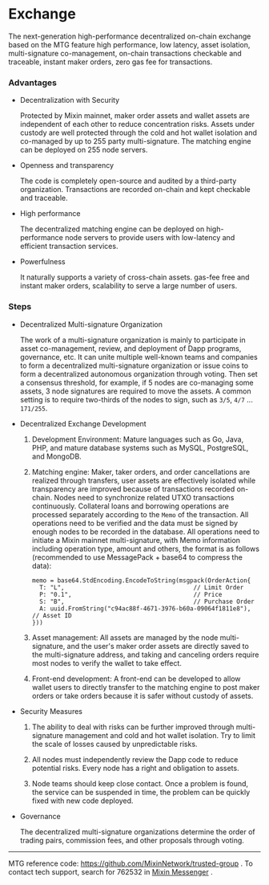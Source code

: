 # Exchange

The next-generation high-performance decentralized on-chain exchange based on the MTG feature high performance, low latency, asset isolation, multi-signature co-management, on-chain transactions checkable and traceable, instant maker orders, zero gas fee for transactions.

### Advantages

- Decentralization with Security
  
  Protected by Mixin mainnet, maker order assets and wallet assets are independent of each other to reduce concentration risks. Assets under custody are well protected through the cold and hot wallet isolation and co-managed by up to 255 party multi-signature. The matching engine can be deployed on 255 node servers.

- Openness and transparency
  
  The code is completely open-source and audited by a third-party organization. Transactions are recorded on-chain and kept checkable and traceable.

- High performance
  
  The decentralized matching engine can be deployed on high-performance node servers to provide users with low-latency and efficient transaction services.

- Powerfulness

  It naturally supports a variety of cross-chain assets. gas-fee free and instant maker orders,  scalability to serve a large number of users.

### Steps

- Decentralized Multi-signature Organization

  The work of a multi-signature organization is mainly to participate in asset co-management, review, and deployment of Dapp programs, governance, etc. It can unite multiple well-known teams and companies to form a decentralized multi-signature organization or issue coins to form a decentralized autonomous organization through voting. Then set a consensus threshold, for example, if 5 nodes are co-managing some assets, 3 node signatures are required to move the assets. A common setting is to require two-thirds of the nodes to sign, such as `3/5`, `4/7` ... `171/255`.

- Decentralized Exchange Development
  
  1. Development Environment: Mature languages such as Go, Java, PHP, and mature database systems such as MySQL, PostgreSQL, and MongoDB.

  2. Matching engine: Maker, taker orders, and order cancellations are realized through transfers, user assets are effectively isolated while transparency are improved because of transactions recorded on-chain. Nodes need to synchronize related UTXO transactions continuously. Collateral loans and borrowing operations are processed separately according to the `Memo` of the transaction. All operations need to be verified and the data must be signed by enough nodes to be recorded in the database. All operations need to initiate a Mixin mainnet multi-signature, with Memo information including operation type, amount and others, the format is as follows (recommended to use MessagePack + base64 to compress the data):

      ```golang
      memo = base64.StdEncoding.EncodeToString(msgpack(OrderAction{
        T: "L",                                    // Limit Order
        P: "0.1",                                  // Price
        S: "B",                                    // Purchase Order
        A: uuid.FromString("c94ac88f-4671-3976-b60a-09064f1811e8"), // Asset ID
      }))
      ```

  3. Asset management: All assets are managed by the node multi-signature, and the user's maker order assets are directly saved to the multi-signature address, and taking and canceling orders require most nodes to verify the wallet to take effect.

  4. Front-end development: A front-end can be developed to allow wallet users to directly transfer to the matching engine to post maker orders or take orders because it is safer without custody of assets.

- Security Measures

  1. The ability to deal with risks can be further improved through multi-signature management and cold and hot wallet isolation. Try to limit the scale of losses caused by unpredictable risks.

  2. All nodes must independently review the Dapp code to reduce potential risks. Every node has a right and obligation to assets.

  3. Node teams should keep close contact. Once a problem is found, the service can be suspended in time, the problem can be quickly fixed with new code deployed.

- Governance

  The decentralized multi-signature organizations determine the order of trading pairs, commission fees, and other proposals through voting.

---
MTG reference code: <https://github.com/MixinNetwork/trusted-group> . To contact tech support, search for 762532 in [Mixin Messenger](https://w3c.group/c/1609251387450619) .
